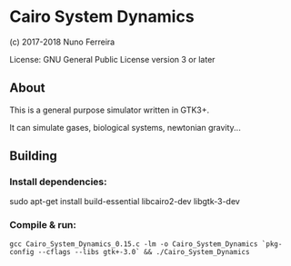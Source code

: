 # Cairo System Dynamics

(c) 2017-2018 Nuno Ferreira

License: GNU General Public License version 3 or later

## About

This is a general purpose simulator written in GTK3+.

It can simulate gases, biological systems, newtonian gravity... 

## Building

### Install dependencies:

sudo apt-get install build-essential libcairo2-dev libgtk-3-dev

### Compile & run:

```gcc Cairo_System_Dynamics_0.15.c -lm -o Cairo_System_Dynamics `pkg-config --cflags --libs gtk+-3.0` && ./Cairo_System_Dynamics```

